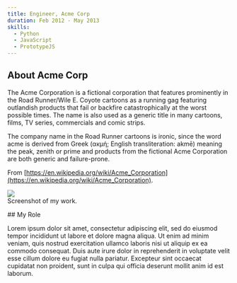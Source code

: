 ```yaml
---
title: Engineer, Acme Corp
duration: Feb 2012 - May 2013
skills:
  - Python
  - JavaScript
  - PrototypeJS
---
```


## About Acme Corp

The Acme Corporation is a fictional corporation that features prominently in the Road Runner/Wile E. Coyote cartoons as a running gag featuring outlandish products that fail or backfire catastrophically at the worst possible times. The name is also used as a generic title in many cartoons, films, TV series, commercials and comic strips.

The company name in the Road Runner cartoons is ironic, since the word acme is derived from Greek (ακμή; English transliteration: akmē) meaning the peak, zenith or prime and products from the fictional Acme Corporation are both generic and failure-prone.

From [https://en.wikipedia.org/wiki/Acme_Corporation](https://en.wikipedia.org/wiki/Acme_Corporation).

<div class="card mb-3">
    <img class="card-img-top" src = "http://via.placeholder.com/900x250/20c997/ffffff?text=screenshot"/>
    <div class="card-body bg-light">
        <div class="card-text">Screenshot of my work.</div>
    </div>
</div>

## My Role 

Lorem ipsum dolor sit amet, consectetur adipiscing elit, sed do eiusmod tempor incididunt ut labore et dolore magna aliqua. Ut enim ad minim veniam, quis nostrud exercitation ullamco laboris nisi ut aliquip ex ea commodo consequat. Duis aute irure dolor in reprehenderit in voluptate velit esse cillum dolore eu fugiat nulla pariatur. Excepteur sint occaecat cupidatat non proident, sunt in culpa qui officia deserunt mollit anim id est laborum.